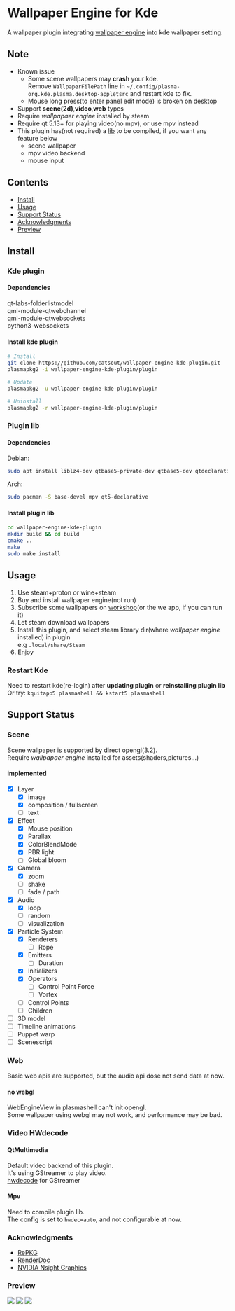 # Wallpaper Engine for Kde
A wallpaper plugin integrating [wallpaper engine](https://store.steampowered.com/app/431960/Wallpaper_Engine) into kde wallpaper setting.  

## Note
- Known issue
  - Some scene wallpapers may **crash** your kde.  
    Remove `WallpaperFilePath` line in `~/.config/plasma-org.kde.plasma.desktop-appletsrc` and restart kde to fix.  
  - Mouse long press(to enter panel edit mode) is broken on desktop  
- Support **scene(2d)**,**video**,**web** types
- Require *wallpapaer engine* installed by steam
- Require qt 5.13+ for playing video(no mpv), or use mpv instead  
- This plugin has(not required) a [lib](#plugin-lib) to be compiled, if you want any feature below  
  - scene wallpaper  
  - mpv video backend  
  - mouse input  

## Contents
- [Install](#install)
- [Usage](#usage)
- [Support Status](#support-status)
- [Acknowledgments](#acknowledgments)
- [Preview](#preview)

## Install
### Kde plugin
#### Dependencies
qt-labs-folderlistmodel  
qml-module-qtwebchannel  
qml-module-qtwebsockets  
python3-websockets  
#### Install kde plugin
```sh
# Install
git clone https://github.com/catsout/wallpaper-engine-kde-plugin.git
plasmapkg2 -i wallpaper-engine-kde-plugin/plugin

# Update
plasmapkg2 -u wallpaper-engine-kde-plugin/plugin

# Uninstall
plasmapkg2 -r wallpaper-engine-kde-plugin/plugin
```

### Plugin lib
#### Dependencies
Debian:  
```sh
sudo apt install liblz4-dev qtbase5-private-dev qtbase5-dev qtdeclarative5-dev libqt5x11extras5-dev libmpv-dev  
```  

Arch:
```sh
sudo pacman -S base-devel mpv qt5-declarative
```
#### Install plugin lib
```sh
cd wallpaper-engine-kde-plugin
mkdir build && cd build
cmake ..
make
sudo make install
```

## Usage
1. Use steam+proton or wine+steam
2. Buy and install wallpaper engine(not run)
3. Subscribe some wallpapers on [workshop](https://steamcommunity.com/app/431960/workshop/)(or the we app, if you can run it)  
4. Let steam download wallpapers
5. Install this plugin, and select steam library dir(where *wallpaper engine* installed) in plugin  
e.g `.local/share/Steam`
6. Enjoy  

### Restart Kde
Need to restart kde(re-login) after **updating plugin** or **reinstalling plugin lib**  
Or try: `kquitapp5 plasmashell && kstart5 plasmashell`  

## Support Status
### Scene
Scene wallpaper is supported by direct opengl(3.2).  
Require *wallpapaer engine* installed for assets(shaders,pictures...)
#### implemented
- [x] Layer
	- [x] image
	- [x] composition / fullscreen
	- [ ] text
- [x] Effect
	- [x] Mouse position
	- [x] Parallax
	- [x] ColorBlendMode
	- [x] PBR light
	- [ ] Global bloom
- [x] Camera
	- [x] zoom
	- [ ] shake
	- [ ] fade / path
- [x] Audio
	- [x] loop
	- [ ] random
	- [ ] visualization
- [x] Particle System
	- [x] Renderers
		- [ ] Rope
	- [x] Emitters
		- [ ] Duration 
	- [x] Initializers
	- [x] Operators
		- [ ] Control Point Force
		- [ ] Vortex
	- [ ] Control Points
	- [ ] Children
- [ ] 3D model
- [ ] Timeline animations
- [ ] Puppet warp
- [ ] Scenescript  

### Web
Basic web apis are supported, but the audio api dose not send data at now.  
#### no webgl
WebEngineView in plasmashell can't init opengl.  
Some wallpaper using webgl may not work, and performance may be bad.   

### Video HWdecode  
#### QtMultimedia
Default video backend of this plugin.  
It's using GStreamer to play video.  
[hwdecode](https://wiki.archlinux.org/title/GStreamer#Hardware_video_acceleration) for GStreamer

#### Mpv
Need to compile plugin lib.  
The config is set to `hwdec=auto`, and not configurable at now.  

### Acknowledgments
- [RePKG](https://github.com/notscuffed/repkg)
- [RenderDoc](https://renderdoc.org/)
- [NVIDIA Nsight Graphics](https://developer.nvidia.com/nsight-graphics)

### Preview
![](https://cdn.pling.com/img/f/b/9/f/63f1672d628422f92fd189fe55f60ee8c9f911a691d0745eeaf51d2c6fae6763b8f8.jpg)
![](https://cdn.pling.com/img/d/7/9/f/c28d236408e66ba3cbca5173fb0bf4362b9df45e6e1c485deb6d9f7b4fe6adf93a2b.jpg)
![](https://cdn.pling.com/img/0/e/e/9/23b2aefba63630c7eb723afc202cdaaa2809d32d8a2ddca03b9fec8f82de62d721cd.jpg)
